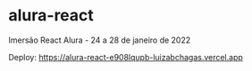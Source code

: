 # alura-react
Imersão React Alura - 24 a 28 de janeiro de 2022

Deploy: https://alura-react-e908lqupb-luizabchagas.vercel.app
